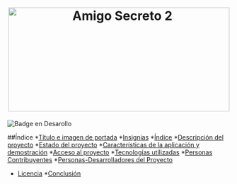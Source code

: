 <h1 align="center"> <img width="500" height="236" alt="Amigo Secreto 2" src="https://github.com/user-attachments/assets/d77abc77-c8fd-437f-92fa-714af84942f6" /> </h1>

![Badge en Desarollo](https://img.shields.io/badge/STATUS-EN%20DESAROLLO-green)

##Índice
*[Título e imagen de portada](#Título-e-imagen-de-portada)
*[Insignias](#insignias)
*[Índice](#índice)
*[Descripción del proyecto](#descripción-del-proyecto)
*[Estado del proyecto](#Estado-del-proyecto)
*[Características de la aplicación y demostración](#Características-de-la-aplicación-y-demostración)
*[Acceso al proyecto](#acceso-proyecto)
*[Tecnologías utilizadas](#tecnologías-utilizadas)
*[Personas Contribuyentes](#personas-contribuyentes)
*[Personas-Desarrolladores del Proyecto](#personas-desarrolladores)
* [Licencia](#licencia)
*[Conclusión](#conclusión)
